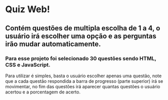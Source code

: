 # Quiz Web!

## Contém questões de multipla escolha de 1 a 4, o usuário irá escolher uma opção e as perguntas irão mudar automaticamente.

### Para esse projeto foi selecionado 30 questões sendo HTML, CSS e JavaScript.

Para utilizar é simples, basta o usuário escolher apenas uma questão, note que a cada questão respondida a barra de progresso (parte superior) irá se movimentar, no fim das questões irá aparecer quantas questões o usuário acertou e a porcentagem de acerto.
